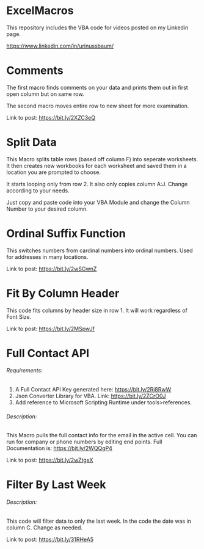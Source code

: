 # ExcelMacros
This repository includes the VBA code for videos posted on my Linkedin page. 

https://www.linkedin.com/in/urinussbaum/


# Comments

The first macro finds comments on your data and prints them out in first open column but on same row.

The second macro moves entire row to new sheet for more examination. 

Link to post: https://bit.ly/2XZC3eQ

# Split Data

This Macro splits table rows (based off column F) into seperate worksheets. 
It then creates new workbooks for each worksheet and saved them in a location you are prompted to choose. 

It starts looping only from row 2. It also only copies column A:J. Change according to your needs. 

Just copy and paste code into your VBA Module and change the Column Number to your desired column.

# Ordinal Suffix Function

This switches numbers from cardinal numbers into ordinal numbers. Used for addresses in many locations. 

Link to post: https://bit.ly/2wSGwnZ

# Fit By Column Header

This code fits columns by header size in row 1. It will work regardless of Font Size. 

Link to post: https://bit.ly/2MSpwJf

# Full Contact API

###### Requirements:

1. A Full Contact API Key generated here: https://bit.ly/2Rj8RwW
2. Json Converter Library for VBA. Link: https://bit.ly/2ZCrO0J
3. Add reference to Microsoft Scripting Runtime under tools>references.

###### Description:

This Macro pulls the full contact info for the email in the active cell.
You can run for company or phone numbers by editing end points.
Full Documentation is: https://bit.ly/2WQQgP4

Link to post: https://bit.ly/2wZtgxX

# Filter By Last Week

###### Description:
This code will filter data to only the last week. In the code the date was in column C. Change as needed.

Link to post: https://bit.ly/31RHeA5
